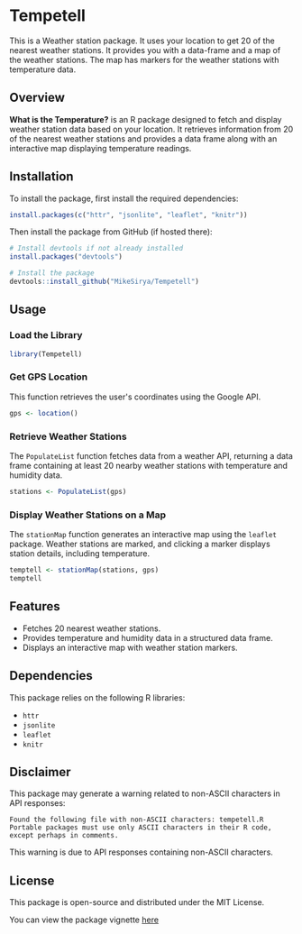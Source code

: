 # Tempetell
This is a Weather station package. It uses your location to get 20 of the nearest weather stations. It provides you with a data-frame and a map of the weather stations. The map has markers for the weather stations with temperature data.

## Overview
**What is the Temperature?** is an R package designed to fetch and display weather station data based on your location. It retrieves information from 20 of the nearest weather stations and provides a data frame along with an interactive map displaying temperature readings.

## Installation
To install the package, first install the required dependencies:

```r
install.packages(c("httr", "jsonlite", "leaflet", "knitr"))
```

Then install the package from GitHub (if hosted there):

```r
# Install devtools if not already installed
install.packages("devtools")

# Install the package
devtools::install_github("MikeSirya/Tempetell")
```

## Usage

### Load the Library
```r
library(Tempetell)
```

### Get GPS Location
This function retrieves the user's coordinates using the Google API.
```r
gps <- location()
```

### Retrieve Weather Stations
The `PopulateList` function fetches data from a weather API, returning a data frame containing at least 20 nearby weather stations with temperature and humidity data.
```r
stations <- PopulateList(gps)
```

### Display Weather Stations on a Map
The `stationMap` function generates an interactive map using the `leaflet` package. Weather stations are marked, and clicking a marker displays station details, including temperature.
```r
temptell <- stationMap(stations, gps)
temptell
```

## Features
- Fetches 20 nearest weather stations.
- Provides temperature and humidity data in a structured data frame.
- Displays an interactive map with weather station markers.

## Dependencies
This package relies on the following R libraries:
- `httr`
- `jsonlite`
- `leaflet`
- `knitr`

## Disclaimer
This package may generate a warning related to non-ASCII characters in API responses:
```
Found the following file with non-ASCII characters: tempetell.R
Portable packages must use only ASCII characters in their R code, except perhaps in comments.
```
This warning is due to API responses containing non-ASCII characters.

## License
This package is open-source and distributed under the MIT License.

You can view the package vignette [here](https://MikeSirya.github.io/Tempetell/vignettes/Weather_package.html)
